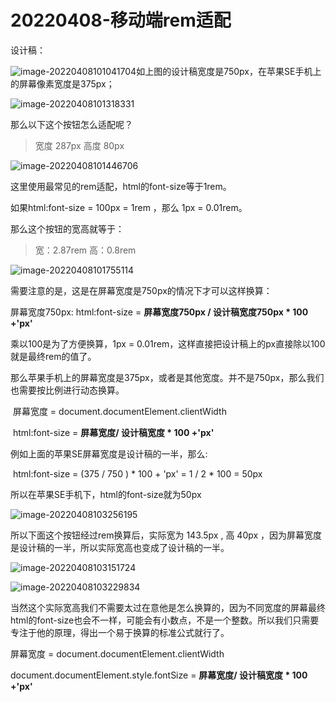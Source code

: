 # 20220408-移动端rem适配

设计稿：

![image-20220408101041704](https://s2.loli.net/2022/04/08/tNAuVQ2jLTFx4UX.png)如上图的设计稿宽度是750px，在苹果SE手机上的屏幕像素宽度是375px；

![image-20220408101318331](https://s2.loli.net/2022/04/08/6sc3jQZOeDguRIp.png)

那么以下这个按钮怎么适配呢？

> 宽度 287px 高度 80px

![image-20220408101446706](https://s2.loli.net/2022/04/08/SBhCNdYUafw6tAs.png)

这里使用最常见的rem适配，html的font-size等于1rem。

如果html:font-size  = 100px = 1rem ，那么 1px = 0.01rem。

那么这个按钮的宽高就等于：

> 宽：2.87rem  高：0.8rem

![image-20220408101755114](https://s2.loli.net/2022/04/08/R4iKPJGcOMxvq3W.png)

需要注意的是，这是在屏幕宽度是750px的情况下才可以这样换算：

屏幕宽度750px: html:font-size = **屏幕宽度750px / 设计稿宽度750px * 100 +'px'**

乘以100是为了方便换算，1px = 0.01rem，这样直接把设计稿上的px直接除以100就是最终rem的值了。

那么苹果手机上的屏幕宽度是375px，或者是其他宽度。并不是750px，那么我们也需要按比例进行动态换算。

​			屏幕宽度 = document.documentElement.clientWidth 

​			html:font-size = **屏幕宽度/ 设计稿宽度 * 100 +'px'**

例如上面的苹果SE屏幕宽度是设计稿的一半，那么:

​			html:font-size = (375 / 750 ) * 100 + 'px' = 1 / 2 * 100 = 50px

所以在苹果SE手机下，html的font-size就为50px

![image-20220408103256195](https://s2.loli.net/2022/04/08/1hBa46g3nWtDU8O.png)

所以下面这个按钮经过rem换算后，实际宽为 143.5px , 高 40px ，因为屏幕宽度是设计稿的一半，所以实际宽高也变成了设计稿的一半。

![image-20220408103151724](https://s2.loli.net/2022/04/08/Ryn1LmWkEZOuxw3.png)

![image-20220408103229834](https://s2.loli.net/2022/04/08/jmQM3yhxKrn8tdp.png)

当然这个实际宽高我们不需要太过在意他是怎么换算的，因为不同宽度的屏幕最终html的font-size也会不一样，可能会有小数点，不是一个整数。所以我们只需要专注于他的原理，得出一个易于换算的标准公式就行了。

屏幕宽度 = document.documentElement.clientWidth

 document.documentElement.style.fontSize =  **屏幕宽度/ 设计稿宽度 * 100 +'px'**